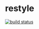 restyle
=======

[![build status](https://secure.travis-ci.org/WebReflection/restyle.png)](http://travis-ci.org/WebReflection/restyle)

